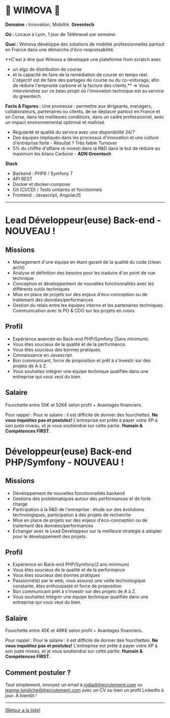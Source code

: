 # 🚖 WIMOVA 🚖

**Domaine :** Innovation, Mobilité. **Greentech**

**Où :** Locaux à Lyon, 1 jour de Télétravail par semaine.  

**Quoi :** Wimova développe des solutions de mobilité professionnelles partout en France dans une démarche d'éco-responsabilité. 

**C'est à dire que Wimova a développé une plateforme from scratch avec 
* un algo de distribution de course 
* et la capacité de faire de la remédiation de course en temps réel. 
L'objectif est de faire des partages de course ou du co-voiturage, afin de réduire l'emprunte carbone et la facture des clients.**
=> Vous interviendrez sur ce beau projet où l'innovation technique est au service du greentech.


**Facts & Figures :** Une promesse : permettre aux dirigeants, managers, collaborateurs, partenaires ou clients, de se déplacer partout en France et en Corse, dans les meilleures conditions, dans un cadre professionnel, avec un impact environnemental optimisé et maîtrisé.
* Régularité et qualité du service avec une disponibilité 24/7
* Des équipes impliqués dans les processus d'innovation et une culture d'entreprise forte - Résultat ? Très faible Turnover
* 5% du chiffre d'affaire ré-investi dans la R&D dans le but de réduire au maximum les bilans Carbone - **ADN Greentech**

**Stack**
* Backend : PHP8 / Symfony 7
* API REST
* Docker et docker-compose
* Git (CI/CD) / Tests unitaires et fonctionnels
* Frontend : Javascript, AngularJS

----

# Lead Développeur(euse) Back-end - NOUVEAU !

## Missions

* Management d'une équipe en étant garant de la qualité du code (clean archi)
* Analyse et définition des besoins pour les traduire d'un point de vue technique
* Conception et développement de nouvelles fonctionnalités avec les différents outils techniques
* Mise en place de projets sur des enjeux d'éco-conception ou de traitement des données/performances
* Gestion du relais entre les équipes interne et les partenaires techniques. Communication avec le PO & CDO sur les projets en cours

## Profil

* Expérience avancée en Back-end PHP/Symfony (5ans minimum).
* Vous êtes soucieux de la qualité et de la performance.
* Vous êtes soucieux des bonnes pratiques.
* Connaissance en Javascript.
* Bon communicant, force de proposition et prêt à s'investir sur des projets de A à Z.
* Vous souhaitez intégrer une équipe technique qualifiée dans une entreprise qui vous veut du bien.

## Salaire

Fourchette entre 50€ et 52K€ selon profil + Avantages financiers. 

Pour rappel :  Pour le salaire : il est difficile de donner des fourchettes. **Ne vous inquiétez pas et postulez!** L'entreprise est prête à payer votre XP à son juste niveau, et je vous soutiendrai sur cette partie. **Humain & Compétences FIRST.**

# Développeur(euse) Back-end PHP/Symfony - NOUVEAU !

## Missions

* Développement de nouvelles fonctionnalités backend
* Gestions des problématiques autour des performances et de forte charge
* Participation à la R&D de l'entreprise : étude sur des évolutions technologiques, participation à des projets de recherche
* Mise en place de projets sur des enjeux d'éco-conception ou de traitement des données/performances
* Échanger avec le Lead Developpeur sur la meilleure stratégie à adopter pour le développement des projets.

## Profil

* Expérience en Back-end PHP/Symfony(2 ans minimum)
* Vous êtes soucieux de la qualité et de la performance
* Vous êtes soucieux des bonnes pratiques
* Passionné(e) par le web, vous assurez une veille technologique constante, êtes enthousiaste et force de proposition
* Bon communicant prêt à s'investir sur des projets de A à Z.
* Vous souhaitez intégrer une équipe technique qualifiée dans une entreprise qui vous veut du bien.

## Salaire

Fourchette entre 45€ et 48K€ selon profil + Avantages financiers. 

Pour rappel :  Pour le salaire : il est difficile de donner des fourchettes. **Ne vous inquiétez pas et postulez!** L'entreprise est prête à payer votre XP à son juste niveau, et je vous soutiendrai sur cette partie. **Humain & Compétences FIRST.**

## Comment postuler ?

Tout simplement, envoyez un email à jodia@jlrecrutement.com ou jeanne.londiche@jlrecrutement.com avec un CV ou bien un profil LinkedIn à jour. À bientôt !

----
<a href="https://github.com/jlondiche/job-board-php/blob/master/README.md">[Retour a la liste]</a>

